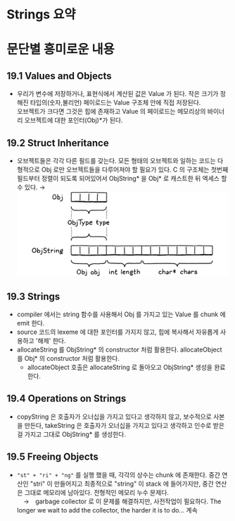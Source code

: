 # Strings 요약



# 문단별 흥미로운 내용
## 19.1 Values and Objects
- 우리가 변수에 저장하거나, 표현식에서 계산된 값은 Value 가 된다. 작은 크기가 정해진 타입의(숫자,불리언) 페이로드는 Value 구조체 안에 직접 저장된다.  
  오브젝트가 크다면 그것은 힙에 존재하고 Value 의 페이로드는 메모리상의 바이너리 오브젝트에 대한 포인터(Obj)*가 된다.
## 19.2 Struct Inheritance
- 오브젝트들은 각각 다른 필드를 갖는다. 모든 형태의 오브젝트와 일하는 코드는 다형적으로 Obj 로만 오브젝트들을 다루어져야 할 필요가 있다. 
  C 의 구조체는 첫번째 필드부터 정렬이 되도록 되어있어서 ObjString* 을 Obj* 로 캐스트한 뒤 엑세스 할 수 있다.
  → ![obj](obj.png) 
## 19.3 Strings
- compiler 에서는 string 함수를 사용해서 Obj 를 가지고 있는 Value 를 chunk 에 emit 한다.
- source 코드의 lexeme 에 대한 포인터를 가지지 않고, 힙에 복사해서 자유롭게 사용하고 '해제' 한다.
- allocateString 를 ObjString* 의 constructor 처럼 활용한다. allocateObject 를 Obj* 의 constructor 처럼 활용한다.
  - allocateObject 호출은 allocateString 로 돌아오고 ObjString* 생성을 완료한다.
## 19.4 Operations on Strings
- copyString 은 호출자가 오너십을 가지고 있다고 생각하지 않고, 보수적으로 사본을 만든다, takeString 은 호출자가 오너십을 가지고 있다고 생각하고 인수로 받은걸 가지고 그대로 ObjString* 를 생성한다.
## 19.5 Freeing Objects
- `"st" + "ri" + "ng"` 를 실행 했을 때, 각각의 상수는 chunk 에 존재한다. 중간 연산인 "stri" 이 만들어지고 최종적으로 "string" 이 stack 에 들어가지만, 중간 연산은 그대로 메모리에 남아있다. 전형적인 메모리 누수 문제다.  
　→　garbage collector 로 이 문제를 해결하지만, 사전작업이 필요하다.
The longer we wait to add the collector, the harder it is to do... 계속

